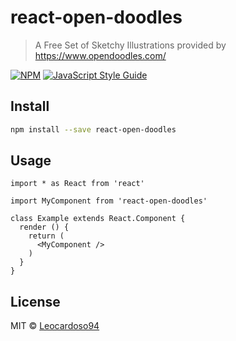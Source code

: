 # react-open-doodles

> A Free Set of Sketchy Illustrations provided by https://www.opendoodles.com/

[![NPM](https://img.shields.io/npm/v/react-open-doodles.svg)](https://www.npmjs.com/package/react-open-doodles) [![JavaScript Style Guide](https://img.shields.io/badge/code_style-standard-brightgreen.svg)](https://standardjs.com)

## Install

```bash
npm install --save react-open-doodles
```

## Usage

```tsx
import * as React from 'react'

import MyComponent from 'react-open-doodles'

class Example extends React.Component {
  render () {
    return (
      <MyComponent />
    )
  }
}
```

## License

MIT © [Leocardoso94](https://github.com/Leocardoso94)
